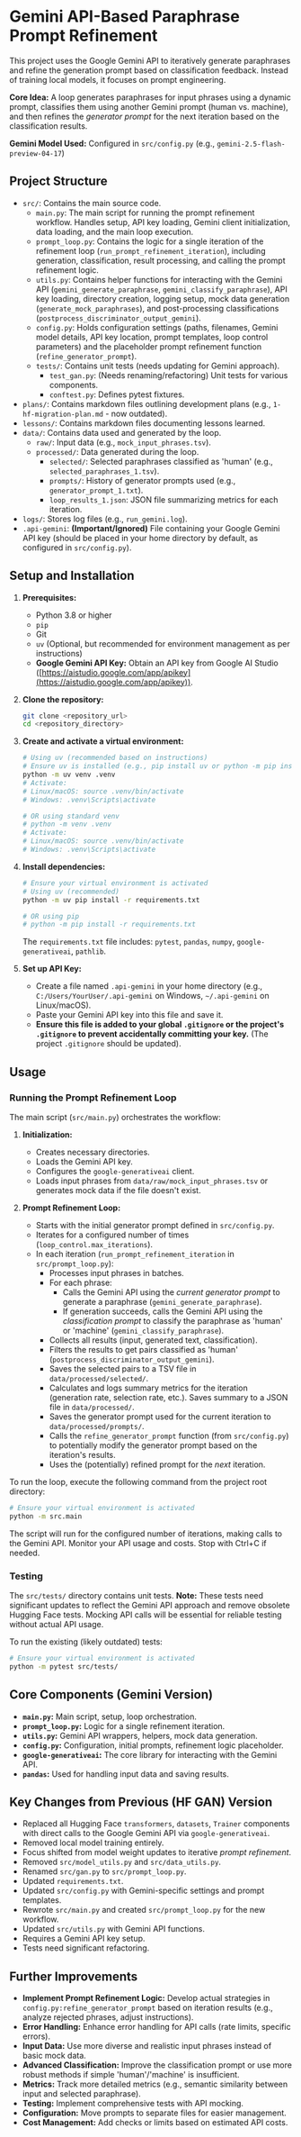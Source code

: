# Gemini API-Based Paraphrase Prompt Refinement

This project uses the Google Gemini API to iteratively generate paraphrases and refine the generation prompt based on classification feedback. Instead of training local models, it focuses on prompt engineering.

**Core Idea:** A loop generates paraphrases for input phrases using a dynamic prompt, classifies them using another Gemini prompt (human vs. machine), and then refines the *generator prompt* for the next iteration based on the classification results.

**Gemini Model Used:** Configured in `src/config.py` (e.g., `gemini-2.5-flash-preview-04-17`)

## Project Structure

-   `src/`: Contains the main source code.
    -   `main.py`: The main script for running the prompt refinement workflow. Handles setup, API key loading, Gemini client initialization, data loading, and the main loop execution.
    -   `prompt_loop.py`: Contains the logic for a single iteration of the refinement loop (`run_prompt_refinement_iteration`), including generation, classification, result processing, and calling the prompt refinement logic.
    -   `utils.py`: Contains helper functions for interacting with the Gemini API (`gemini_generate_paraphrase`, `gemini_classify_paraphrase`), API key loading, directory creation, logging setup, mock data generation (`generate_mock_paraphrases`), and post-processing classifications (`postprocess_discriminator_output_gemini`).
    -   `config.py`: Holds configuration settings (paths, filenames, Gemini model details, API key location, prompt templates, loop control parameters) and the placeholder prompt refinement function (`refine_generator_prompt`).
    -   `tests/`: Contains unit tests (needs updating for Gemini approach).
        -   `test_gan.py`: (Needs renaming/refactoring) Unit tests for various components.
        -   `conftest.py`: Defines pytest fixtures.
-   `plans/`: Contains markdown files outlining development plans (e.g., `1-hf-migration-plan.md` - now outdated).
-   `lessons/`: Contains markdown files documenting lessons learned.
-   `data/`: Contains data used and generated by the loop.
    -   `raw/`: Input data (e.g., `mock_input_phrases.tsv`).
    -   `processed/`: Data generated during the loop.
        -   `selected/`: Selected paraphrases classified as 'human' (e.g., `selected_paraphrases_1.tsv`).
        -   `prompts/`: History of generator prompts used (e.g., `generator_prompt_1.txt`).
        -   `loop_results_1.json`: JSON file summarizing metrics for each iteration.
-   `logs/`: Stores log files (e.g., `run_gemini.log`).
-   `.api-gemini`: **(Important/Ignored)** File containing your Google Gemini API key (should be placed in your home directory by default, as configured in `src/config.py`).

## Setup and Installation

1.  **Prerequisites:**
    *   Python 3.8 or higher
    *   `pip`
    *   Git
    *   `uv` (Optional, but recommended for environment management as per instructions)
    *   **Google Gemini API Key:** Obtain an API key from Google AI Studio ([https://aistudio.google.com/app/apikey](https://aistudio.google.com/app/apikey)).

2.  **Clone the repository:**

    ```bash
    git clone <repository_url>
    cd <repository_directory>
    ```

3.  **Create and activate a virtual environment:**

    ```bash
    # Using uv (recommended based on instructions)
    # Ensure uv is installed (e.g., pip install uv or python -m pip install uv)
    python -m uv venv .venv
    # Activate:
    # Linux/macOS: source .venv/bin/activate
    # Windows: .venv\Scripts\activate

    # OR using standard venv
    # python -m venv .venv
    # Activate:
    # Linux/macOS: source .venv/bin/activate
    # Windows: .venv\Scripts\activate
    ```

4.  **Install dependencies:**

    ```bash
    # Ensure your virtual environment is activated
    # Using uv (recommended)
    python -m uv pip install -r requirements.txt

    # OR using pip
    # python -m pip install -r requirements.txt
    ```
    The `requirements.txt` file includes: `pytest`, `pandas`, `numpy`, `google-generativeai`, `pathlib`.

5.  **Set up API Key:**
    *   Create a file named `.api-gemini` in your home directory (e.g., `C:/Users/YourUser/.api-gemini` on Windows, `~/.api-gemini` on Linux/macOS).
    *   Paste your Gemini API key into this file and save it.
    *   **Ensure this file is added to your global `.gitignore` or the project's `.gitignore` to prevent accidentally committing your key.** (The project `.gitignore` should be updated).

## Usage

### Running the Prompt Refinement Loop

The main script (`src/main.py`) orchestrates the workflow:

1.  **Initialization:**
    *   Creates necessary directories.
    *   Loads the Gemini API key.
    *   Configures the `google-generativeai` client.
    *   Loads input phrases from `data/raw/mock_input_phrases.tsv` or generates mock data if the file doesn't exist.

2.  **Prompt Refinement Loop:**
    *   Starts with the initial generator prompt defined in `src/config.py`.
    *   Iterates for a configured number of times (`loop_control.max_iterations`).
    *   In each iteration (`run_prompt_refinement_iteration` in `src/prompt_loop.py`):
        *   Processes input phrases in batches.
        *   For each phrase:
            *   Calls the Gemini API using the *current generator prompt* to generate a paraphrase (`gemini_generate_paraphrase`).
            *   If generation succeeds, calls the Gemini API using the *classification prompt* to classify the paraphrase as 'human' or 'machine' (`gemini_classify_paraphrase`).
        *   Collects all results (input, generated text, classification).
        *   Filters the results to get pairs classified as 'human' (`postprocess_discriminator_output_gemini`).
        *   Saves the selected pairs to a TSV file in `data/processed/selected/`.
        *   Calculates and logs summary metrics for the iteration (generation rate, selection rate, etc.). Saves summary to a JSON file in `data/processed/`.
        *   Saves the generator prompt used for the current iteration to `data/processed/prompts/`.
        *   Calls the `refine_generator_prompt` function (from `src/config.py`) to potentially modify the generator prompt based on the iteration's results.
        *   Uses the (potentially) refined prompt for the *next* iteration.

To run the loop, execute the following command from the project root directory:

```bash
# Ensure your virtual environment is activated
python -m src.main
```

The script will run for the configured number of iterations, making calls to the Gemini API. Monitor your API usage and costs. Stop with Ctrl+C if needed.

### Testing

The `src/tests/` directory contains unit tests. **Note:** These tests need significant updates to reflect the Gemini API approach and remove obsolete Hugging Face tests. Mocking API calls will be essential for reliable testing without actual API usage.

To run the existing (likely outdated) tests:

```bash
# Ensure your virtual environment is activated
python -m pytest src/tests/
```

## Core Components (Gemini Version)

-   **`main.py`:** Main script, setup, loop orchestration.
-   **`prompt_loop.py`:** Logic for a single refinement iteration.
-   **`utils.py`:** Gemini API wrappers, helpers, mock data generation.
-   **`config.py`:** Configuration, initial prompts, refinement logic placeholder.
-   **`google-generativeai`:** The core library for interacting with the Gemini API.
-   **`pandas`:** Used for handling input data and saving results.

## Key Changes from Previous (HF GAN) Version

-   Replaced all Hugging Face `transformers`, `datasets`, `Trainer` components with direct calls to the Google Gemini API via `google-generativeai`.
-   Removed local model training entirely.
-   Focus shifted from model weight updates to iterative *prompt refinement*.
-   Removed `src/model_utils.py` and `src/data_utils.py`.
-   Renamed `src/gan.py` to `src/prompt_loop.py`.
-   Updated `requirements.txt`.
-   Updated `src/config.py` with Gemini-specific settings and prompt templates.
-   Rewrote `src/main.py` and created `src/prompt_loop.py` for the new workflow.
-   Updated `src/utils.py` with Gemini API functions.
-   Requires a Gemini API key setup.
-   Tests need significant refactoring.

## Further Improvements

-   **Implement Prompt Refinement Logic:** Develop actual strategies in `config.py:refine_generator_prompt` based on iteration results (e.g., analyze rejected phrases, adjust instructions).
-   **Error Handling:** Enhance error handling for API calls (rate limits, specific errors).
-   **Input Data:** Use more diverse and realistic input phrases instead of basic mock data.
-   **Advanced Classification:** Improve the classification prompt or use more robust methods if simple 'human'/'machine' is insufficient.
-   **Metrics:** Track more detailed metrics (e.g., semantic similarity between input and selected paraphrase).
-   **Testing:** Implement comprehensive tests with API mocking.
-   **Configuration:** Move prompts to separate files for easier management.
-   **Cost Management:** Add checks or limits based on estimated API costs.

